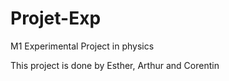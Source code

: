 # Projet-Exp
M1 Experimental Project in physics

This project is done by Esther, Arthur and Corentin
